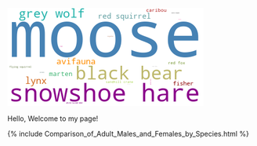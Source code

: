 
![Word Cloud](wordcloud.png)

Hello, Welcome to my page!


{% include Comparison_of_Adult_Males_and_Females_by_Species.html %}
